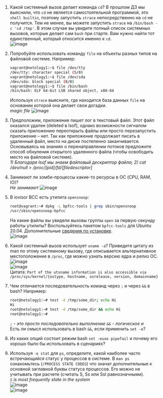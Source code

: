 1. Какой системный вызов делает команда `cd`? В прошлом ДЗ мы выяснили, что `cd` не является самостоятельной  программой, это `shell builtin`, поэтому запустить `strace` непосредственно на `cd` не получится. Тем не менее, вы можете запустить `strace` на `/bin/bash -c 'cd /tmp'`. В этом случае вы увидите полный список системных вызовов, которые делает сам `bash` при старте. Вам нужно найти тот единственный, который относится именно к `cd`.   
![image](https://user-images.githubusercontent.com/87580669/130060844-52cfb346-b9b7-437a-b9fc-641cf7a95148.png)

3. Попробуйте использовать команду `file` на объекты разных типов на файловой системе. Например:
    ```bash
    vagrant@netology1:~$ file /dev/tty
    /dev/tty: character special (5/0)
    vagrant@netology1:~$ file /dev/sda
    /dev/sda: block special (8/0)
    vagrant@netology1:~$ file /bin/bash
    /bin/bash: ELF 64-bit LSB shared object, x86-64
    ```
    Используя `strace` выясните, где находится база данных `file` на основании которой она делает свои догадки.   
    *magic file*
    ![image](https://user-images.githubusercontent.com/87580669/130063340-5c5c493c-41bb-4bc2-9850-0561fa388845.png)

1. Предположим, приложение пишет лог в текстовый файл. Этот файл оказался удален (deleted в lsof), однако возможности сигналом сказать приложению переоткрыть файлы или просто перезапустить приложение – нет. Так как приложение продолжает писать в удаленный файл, место на диске постепенно заканчивается. Основываясь на знаниях о перенаправлении потоков предложите способ обнуления открытого удаленного файла (чтобы освободить место на файловой системе).   
*1) Благодаря lsof мы знаем файловый дескриптор файла; 2) cat /dev/null > /proc/[pid]/fd/[filedescriptor]*   
3. Занимают ли зомби-процессы какие-то ресурсы в ОС (CPU, RAM, IO)?   
*Не занимают*
![image](https://user-images.githubusercontent.com/87580669/130066007-0fdb5402-8454-49a4-a2fb-86ee68365029.png)

3. В iovisor BCC есть утилита `opensnoop`:
    ```bash
    root@vagrant:~# dpkg -L bpfcc-tools | grep sbin/opensnoop
    /usr/sbin/opensnoop-bpfcc
    ```
    На какие файлы вы увидели вызовы группы `open` за первую секунду работы утилиты? Воспользуйтесь пакетом `bpfcc-tools` для Ubuntu 20.04. Дополнительные [сведения по установке](https://github.com/iovisor/bcc/blob/master/INSTALL.md).   
    ![image](https://user-images.githubusercontent.com/87580669/130318943-b59e72f0-7435-4e63-ac7b-3545dfe71576.png)

1. Какой системный вызов использует `uname -a`? Приведите цитату из man по этому системному вызову, где описывается альтернативное местоположение в `/proc`, где можно узнать версию ядра и релиз ОС.   
![image](https://user-images.githubusercontent.com/87580669/130071129-078c2960-42d1-4311-ae24-6227eddae979.png)   
![image](https://user-images.githubusercontent.com/87580669/130319299-dd99ea7e-9dd5-46d5-9a5c-92cf6bfbc8f7.png)   
Цитата:
`Part of the utsname information is also accessible via
       /proc/sys/kernel/{ostype, hostname, osrelease, version,
       domainname}
`
3. Чем отличается последовательность команд через `;` и через `&&` в bash? Например:
    ```bash
    root@netology1:~# test -d /tmp/some_dir; echo Hi
    Hi
    root@netology1:~# test -d /tmp/some_dir && echo Hi
    root@netology1:~#
    ```
    *`;` - это просто последовательно выполнение
    `&&` - логическое и*   
    Есть ли смысл использовать в bash `&&`, если применить `set -e`?   
    
1. Из каких опций состоит режим bash `set -euxo pipefail` и почему его хорошо было бы использовать в сценариях?
1. Используя `-o stat` для `ps`, определите, какой наиболее часто встречающийся статус у процессов в системе. В `man ps` ознакомьтесь (`/PROCESS STATE CODES`) что значат дополнительные к основной заглавной буквы статуса процессов. Его можно не учитывать при расчете (считать S, Ss или Ssl равнозначными).   
*`S` is most frequently state in the system*   
![image](https://user-images.githubusercontent.com/87580669/130113725-c895bebf-a775-44db-9dac-c69c6c1adca5.png)   
![image](https://user-images.githubusercontent.com/87580669/130113942-fbeb52d1-438c-4e08-85bf-8b7d4385cec8.png)


